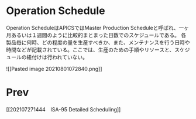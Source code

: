# Operation Schedule
Operation ScheduleはAPICSではMaster Production Scheduleと呼ばれ、一ヶ月あるいは１週間のように比較的まとまった日数でのスケジュールである。
各製品毎に何時、どの程度の量を生産すべきか、また、メンテナンスを行う日時や時間などが記載されている。ここでは、生産のための手順やリソースと、スケジュールの紐付けは行われていない。

![[Pasted image 20210801072840.png]]

# Prev
[[202107271444　ISA-95 Detailed Scheduling]]